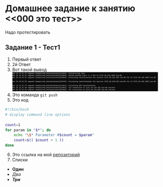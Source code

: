 # Домашнее задание к занятию <<000 это тест>>

Надо протестировать
## Задание 1 - Тест1

1. Первый ответ
2. 2й Ответ
3. Вот такой вывод
![такой лог](3.8.JPG)
4. Это команда `git push`
5. Это код
```bash
#!/bin/bash
# display command line options

count=1
for param in "$*"; do
    echo "\$* Parameter #$count = $param"
    count=$(( $count + 1 ))
done
```
6. Это ссылка на мой [репозиторий](https://github.com/jevgenizabelin/netology-homeworks.git)
7. Списки
* **Один**
* *Два*
* ***Три***
 
